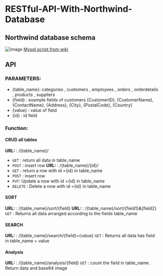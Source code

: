 #  RESTful-API-With-Northwind-Database

##  Northwind database schema 
![image](https://user-images.githubusercontent.com/63099899/202976369-5d4a9c36-8565-4b71-bd2e-a3117e764620.png)
 [Mysql script from wiki](https://en.wikiversity.org/wiki/Database_Examples/Northwind/MySQL)

## API
### PARAMETERS: 
 - {table_name}: categories , customers , employees , orders , orderdetails , products , suppliers
 - {field} : example fields of customers {CustomerID}, {CustomerName}, {ContactName}, {Address}, {City}, {PostalCode}, {Country}
 - {value} : value of field
 - {id} : id field
 ### Function:
 #### CRUD all tables
**URL:** : /{table_name}/
-   `GET`  : return all data in  table_name
 -   `POST` : insert row
   **URL:** : /{table_name}/{id}/
-   `GET`  : return a row with id ={id} in table_name
-    `POST` : insert row
-    `PUT`: Update a now with id ={id} in table_name
 -    `DELETE` : Delete a now with id ={id} in table_name
   #### SORT 
**URL:** : /{table_name}/sort/{field}
    **URL:** : /{table_name}/sort/{field1}&{field2}
  `GET`  : Returns all data arranged according to the fields table_name
   #### SEARCH
   **URL:** : /{table_name}/search/{field}={value}
  `GET`  : Returns all data has field in table_name = value
  #### Analysis
  
   **URL:** : /{table_name}/analysis/{field}
  `GET`  : count the field in table_name . Return data and base64 image
  

